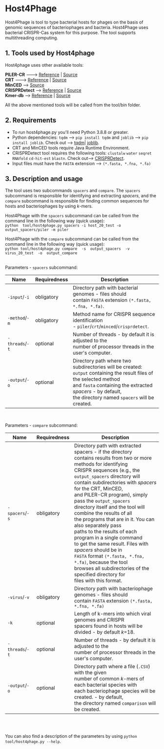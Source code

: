 # Host4Phage
Host4Phage is tool to type bacterial hosts for phages on the basis of genomic sequences of bacteriophages and bacteria. Host4Phage uses bacterial CRISPR-Cas system for this purpose. The tool supports multithreading computing.

## 1. Tools used by Host4phage
Host4phage uses other available tools: <br>

**PILER-CR** ---> [Reference](https://bmcbioinformatics.biomedcentral.com/articles/10.1186/1471-2105-8-18) | [Source](https://www.drive5.com/pilercr/) <br>
**CRT** ---> [Reference](https://bmcbioinformatics.biomedcentral.com/articles/10.1186/1471-2105-8-209) | [Source](http://www.room220.com/crt) <br>
**MinCED** --> [Source](https://github.com/ctSkennerton/minced) <br>
**CRISPRDetect** --> [Reference](https://bmcgenomics.biomedcentral.com/articles/10.1186/s12864-016-2627-0) | [Source](https://github.com/ambarishbiswas/CRISPRDetect_2.2) <br>
**Kmer-db** --> [Reference](https://academic.oup.com/bioinformatics/article/35/1/133/5050791) | [Source](https://github.com/refresh-bio/kmer-db) <br>

All the above mentioned tools will be called from the tool/bin folder. 

## 2. Requirements
* To run host4phage.py you'll need Python 3.8.8 or greater.
* Python dependencies: `tqdm` --> `pip install tqdm` and `joblib` --> `pip install joblib`. Check out --> [tqdm](https://pypi.org/project/tqdm/)| [joblib](https://pypi.org/project/joblib/).
* CRT and MinCED tools require Java Runtime Environment. <br>
* CRISPRDetect tool requires the following tools: `clustalw` `water` `seqret` `RNAfold` `cd-hit-est` `blastn`.  Check out--> [CRISPRDetect](https://github.com/ambarishbiswas/CRISPRDetect_2.2).
* Input files must have the `FASTA` extension --> `(*.fasta, *.fna, *.fa)`

## 3. Description and usage
The tool uses two subcommands `spacers` and `compare`.  The `spacers` subcommand is responsible for identifying and extracting *spacers*, and the `compare` subcommand is responsible for finding common sequences for hosts and bacteriophages by using *k*-mers. <br>

Host4Phage with the `spacers` subcommand can be called from the command line in the following way (quick usage): <br>
`python  tool/host4phage.py spacers -i host_20_test -o output_spacers/piler -m piler` <br>

Host4Phage with the `compare` subcommand can be called from the command line in the following way (quick usage): <br>
`python tool/host4phage.py compare  -s  output_spacers  -v  virus_20_test  -o  output_compare`<br> <br>

Parameters - `spacers` subcommand:

|Name|Requiredness|Description|
|----|----|----|
|`-input`/`-i`|obligatory|Directory path with bacterial genomes - files should <br> contain `FASTA` extension `(*.fasta, *.fna, *.fa)`.|
|`-method`/`-m`|obligatory|Method name for CRISPR sequence identification <br> - `piler`/`crt`/`minced`/`crisprdetect`.|
|`-threads`/`-t`|optional|Number of threads - by default it is adjusted to the <br> number of processor threads in the user's computer.|
|`-output`/`-o`|optional|Directory path where two subdirectories will be created: <br> `output` containing the result files of the selected method <br> and `fasta`  containing the extracted *spacers* - by default, <br> the directory named `spacers` will be created.| <br> <br>
<br>

Parameters - `compare` subcommand:

Name|Requiredness|Description|
|----|----|----|
|`-spacers`/`-s`|obligatory|Directory path with extracted spacers  - if the directory <br> contains results from two or more methods for identifying <br> CRISPR sequences (e.g., the `output_spacers` directory will <br> contain subdirectories with *spacers*  for the CRT, MinCED, <br>  and PILER-CR program), simply pass the `output_spacers` <br> directory itself and the tool will combine the results of all <br>  the programs that are in it. You can also separately pass <br> paths to the results of each program in a single  command <br> to get the same result. Files with *spacers*  should be  in <br>`FASTA`  format `(*.fasta, *.fna, *.fa)`, because the tool <br> browses all subdirectories of the  specified  directory  for <br>files with this format. |
|`-virus`/`-v`|obligatory|Directory path with bacteriophage genomes - files should <br> contain `FASTA` extension `(*.fasta, *.fna, *.fa)`|
|`-k`|optional|Length of k-mers into which viral genomes and CRISPR <br>spacers found in hosts will be divided - by default *k*=18. |
|`-threads`/`-t`|optional|Number of threads - by default it is adjusted to the <br> number of processor threads in the user's computer.|
|`-output`/`-o`|optional| Directory path where a file (`.CSV`) with the given<br> number of common *k*-mers of each  bacterial species with <br> each bacteriophage species will be created. - by default, <br> the directory named `comparison` will be created.| <br> <br> <br>
<br>
<br>

You can also find a description of the parameters by using `python tool/host4phage.py --help`.


